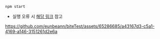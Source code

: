 `npm start`

- 실행 오류 시 [해당 링크](https://velog.io/@rcg0529/ErrorReact%EC%8B%A4%ED%96%89%EC%98%A4%EB%A5%98-error03000086digital-envelope-routinesinitialization-error) 참고


https://github.com/eunbeann/biteTest/assets/65286685/a43167d3-c5a1-4169-a146-3151261d2e6a

